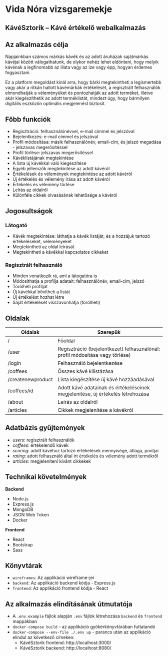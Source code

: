 # Vida Nóra vizsgaremekje
## KávéSztorik – Kávé értékelő webalkalmazás

## Az alkalmazás célja
Napjainkban számos márkás kávék és az adott áruházak sajátmárkás kávéjai között válogathatunk, de olykor nehéz lehet eldönteni, hogy melyik kávénak a legfinomabb az illata vagy az íze vagy épp, hogyan érdemes fogyasztani.

Ez a platform megoldást kínál arra, hogy bárki megtekintheti a legismertebb vagy akár a ritkán hallott kávémárkák értékelését, a regisztrált felhasználók elmondhatják a véleményüket és pontozhatják az adott terméket, illetve akár kiegészíthetik az adott terméklistát, mindezt úgy, hogy bármilyen digitális eszközön optimális megjelenést biztosít.

## Főbb funkciók
- Regisztráció: felhasználónévvel, e-mail címmel és jelszóval
- Bejelentkezés: e-mail címmel és jelszóval
- Profil módosítása: másik felhasználónév, email-cím, és jelszó megadása - jelszavas megerősítéssel
- Profil törlése: jelszavas megerősítéssel
- Kávéklistájának megtekintése
- A lista új kávékkal való kiegészítése
- Egyéb jellemzők megtekintése az adott kávéról
- Értékelések és vélemények megtekintése az adott kávéról
- Új értékelés és vélemény írása az adott kávéról
- Értékelés és vélemény törlése 
- Leírás az oldalról
- Különféle cikkek olvasásának lehetősége a kávéról

## Jogosultságok
### Látogató
- Kávék megtekintése: láthatja a kávék listáját, és a hozzájuk tartozó értékeléseket, véleményeket
- Megtekintheti az oldal leírását
- Megtekintheti a kávékkal kapcsolatos cikkeket

### Regisztrált felhasználó
- Minden vonatkozik rá, ami a látogatóra is
- Módosíthatja a profilja adatait: felhasználónév, email-cím, jelszó
- Törölheti profilját
- Új kávékkal bővítheti a listát
- Új értékelést hozhat létre
- Saját értékelését visszavonhatja (törölheti)

## Oldalak

| Oldalak                  | Szerepük                                                                       |
| ------------------------ | ------------------------------------------------------------------------------ |
| /                        | Főoldal                                                                        |
| /user                    | Regisztráció (bejelentkezett felhasználónál: profil módosítása vagy törlése)   |
| /login                   | Felhasználó bejelentkezése                                                     |
| /coffees                 | Összes kávé kilistázása                                                        |
| /createnewproduct        | Lista kiegészítése új kávé hozzáadásával                                       |
| /coffees/id              | Adott kávé adatainak és értékeléseinek megjelenítése, új értékelés létrehozása |
| /about                   | Leírás az oldalról                                                             |
| /articles                | Cikkek megjelenítése a kávékról                                                |

## Adatbázis gyűjtemények
- _users_: regisztrált felhasználók
- _coffees_: értékelendő kávék
- _scoring_: adott kávéhoz tartozó értékelések mennyisége, átlaga, pontjai
- _rating_: adott felhasználó által írt értékelés és vélemény adott termékről
- _articles_: megjeleníteni kívánt cikkekek

## Technikai követelmények
**Backend**

- Node.js
- Express.js
- MongoDB
- JSON Web Token
- Docker

**Frontend**

- React
- Bootstrap
- Sass

## Könyvtárak
- `wireframes`: Az applikáció wireframe-jei
- `backend`: Az applikáció backend kódja - Express.js
- `frontend`: Az applikáció frontend kódja - React

## Az alkalmazás elindításának útmutatója
- A `.env.example` fájlok alapján `.env` fájlok létrehozása `backend` és `frontend` mappákban
- `docker-compose build` - az applikáció gyökérkönyvtárában futtatandó
- `docker-compose --env-file ./.env up` - parancs után az applikáció elindul az következő címeken: 
  - KávéSztorik frontend: http://localhost:3000/
  - KávéSztorik backend: http://localhost:8080/

